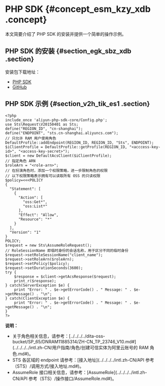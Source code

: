 # PHP SDK {#concept_esm_kzy_xdb .concept}

本文简要介绍了 PHP SDK 的安装并提供一个简单的操作示例。

## PHP SDK 的安装 {#section_egk_sbz_xdb .section}

安装包下载地址：

-   [PHP SDK](https://develop.aliyun.com/tools/sdk?#/php)
-   [GitHub](https://github.com/aliyun/aliyun-openapi-php-sdk/tree/master/aliyun-php-sdk-sts)

## PHP SDK 示例 {#section_v2h_tik_es1 .section}

``` {#codeblock_0re_eqi_0xo}
<?php
include_once 'aliyun-php-sdk-core/Config.php';
use Sts\Request\V20150401 as Sts;
define("REGION_ID", "cn-shanghai");
define("ENDPOINT", "sts.cn-shanghai.aliyuncs.com");
// 只允许 RAM 用户使用角色
DefaultProfile::addEndpoint(REGION_ID, REGION_ID, "Sts", ENDPOINT);
$iClientProfile = DefaultProfile::getProfile(REGION_ID, "<acccess-key-id>", "<access-key-secret>");
$client = new DefaultAcsClient($iClientProfile);
// 指定角色 ARN
$roleArn = "<role-arn>";
// 在扮演角色时，添加一个权限策略，进一步限制角色的权限
// 以下权限策略表示拥有可以读取所有 OSS 的只读权限
$policy=<<<POLICY
{
  "Statement": [
    {
      "Action": [
        "oss:Get*",
        "oss:List*"
      ],
      "Effect": "Allow",
      "Resource": "*"
    }
  ],
  "Version": "1"
}
POLICY;
$request = new Sts\AssumeRoleRequest();
// RoleSessionName 即临时身份的会话名称，用于区分不同的临时身份
$request->setRoleSessionName("client_name");
$request->setRoleArn($roleArn);
$request->setPolicy($policy);
$request->setDurationSeconds(3600);
try {
    $response = $client->getAcsResponse($request);
    print_r($response);
} catch(ServerException $e) {
    print "Error: " . $e->getErrorCode() . " Message: " . $e->getMessage() . "\n";
} catch(ClientException $e) {
    print "Error: " . $e->getErrorCode() . " Message: " . $e->getMessage() . "\n";
}
?>
```

**说明：** 

-   关于角色相关信息，请参考：[../../../../dita-oss-bucket/SP\_65/DNRAM11885314/ZH-CN\_TP\_23746\_V10.md\#](../../../../intl.zh-CN/用户指南/角色/创建可信实体为阿里云账号的 RAM 角色.md#)。
-   STS 各区域的 endpoint 请参考：[接入地址](../../../../intl.zh-CN/API 参考（STS）/调用方式/接入地址.md#)。
-   AssumeRole 接口相关信息，请参考：[AssumeRole](../../../../intl.zh-CN/API 参考（STS）/操作接口/AssumeRole.md#)。

